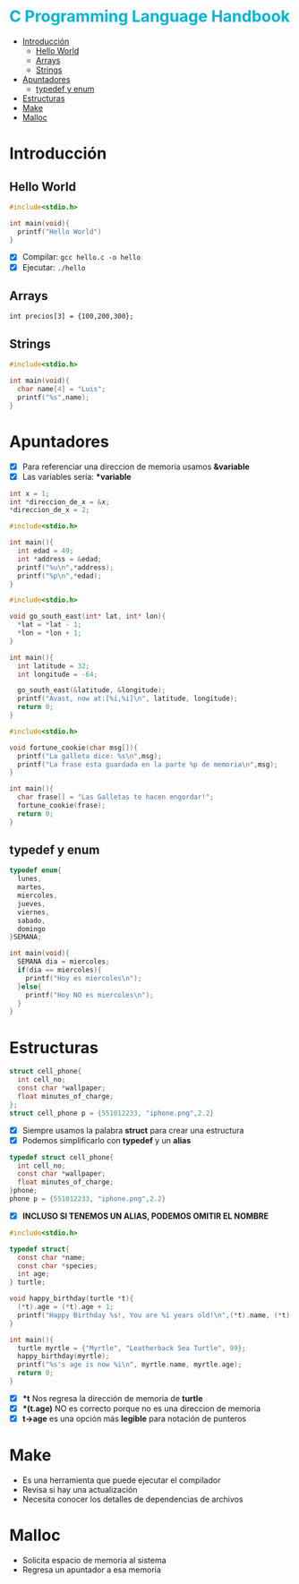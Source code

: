<h1 style="color:#00b4d8">C Programming Language Handbook</h1>

- [Introducción](#introducción)
  - [Hello World](#hello-world)
  - [Arrays](#arrays)
  - [Strings](#strings)
- [Apuntadores](#apuntadores)
  - [typedef y enum](#typedef-y-enum)
- [Estructuras](#estructuras)
- [Make](#make)
- [Malloc](#malloc)

# Introducción

## Hello World

```c
#include<stdio.h>

int main(void){
  printf("Hello World")
}
```
- [x] Compilar: ```gcc hello.c -o hello```
- [x] Ejecutar: ```./hello```

## Arrays

```int precios[3] = {100,200,300};```


## Strings

```c
#include<stdio.h>

int main(void){
  char name[4] = "Luis";
  printf("%s",name);
}
```

# Apuntadores

- [x] Para referenciar una direccion de memoria usamos __&variable__
- [x] Las variables sería: __*variable__

```c
int x = 1;
int *direccion_de_x = &x;
*direccion_de_x = 2;
```

```c
#include<stdio.h>

int main(){
  int edad = 49;
  int *address = &edad;
  printf("%u\n",*address);
  printf("%p\n",*edad);
}
```

```c
#include<stdio.h>

void go_south_east(int* lat, int* lon){
  *lat = *lat - 1;
  *lon = *lon + 1;
}

int main(){
  int latitude = 32;
  int longitude = -64;

  go_south_east(&latitude, &longitude);
  printf("Avast, now at:[%i,%i]\n", latitude, longitude);
  return 0;
}
```

```c
#include<stdio.h>

void fortune_cookie(char msg[]){
  printf("La galleta dice: %s\n",msg);
  printf("La frase esta guardada en la parte %p de memoria\n",msg);
}

int main(){
  char frase[] = "Las Galletas te hacen engordar!";
  fortune_cookie(frase);
  return 0;
}
```

## typedef y enum

```c
typedef enum{
  lunes,
  martes,
  miercoles,
  jueves,
  viernes,
  sabado,
  domingo
}SEMANA;

int main(void){
  SEMANA dia = miercoles;
  if(dia == miercoles){
    printf("Hoy es miercoles\n");
  }else{
    printf("Hoy NO es miercoles\n");
  }
}
```

# Estructuras

```c
struct cell_phone{
  int cell_no;
  const char *wallpaper;
  float minutes_of_charge;
};
struct cell_phone p = {551012233, "iphone.png",2.2}
```

- [x] Siempre usamos la palabra __struct__ para crear una estructura
- [x] Podemos simplificarlo con __typedef__ y un __alias__

```c
typedef struct cell_phone{
  int cell_no;
  const char *wallpaper;
  float minutes_of_charge;
}phone;
phone p = {551012233, "iphone.png",2.2}
```
- [x] __INCLUSO SI TENEMOS UN ALIAS, PODEMOS OMITIR EL NOMBRE__

```c
#include<stdio.h>

typedef struct{
  const char *name;
  const char *species;
  int age;
} turtle;

void happy_birthday(turtle *t){
  (*t).age = (*t).age + 1;
  printf("Happy Birthday %s!, You are %i years old!\n",(*t).name, (*t).age);
}

int main(){
  turtle myrtle = {"Myrtle", "Leatherback Sea Turtle", 99};
  happy_birthday(myrtle);
  printf("%s's age is now %i\n", myrtle.name, myrtle.age);
  return 0;
}
```
- [x] __*t__ Nos regresa la dirección de memoria de __turtle__
- [x] __*(t.age)__ NO es correcto porque no es una direccion de memoria
- [x] __t->age__ es una opción más __legible__ para notación de punteros

# Make

* Es una herramienta que puede ejecutar el compilador
* Revisa si hay una actualización
* Necesita conocer los detalles de dependencias de archivos

# Malloc

* Solicita espacio de memoria al sistema
* Regresa un apuntador a esa memoria




``` ```
``` ```
``` ```
``` ```












